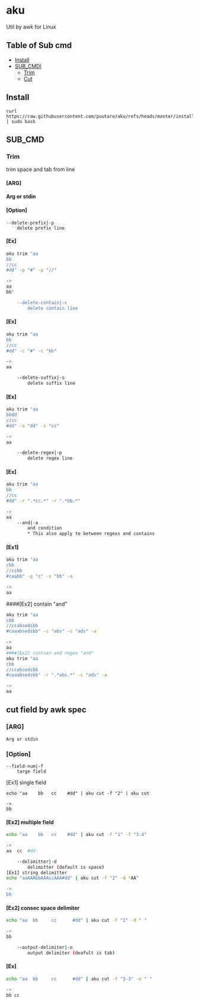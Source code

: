 # aku

Util by awk for Linux

Table of Sub cmd
-----------------
<!-- vim-markdown-toc GFM -->

* [Install](#install)
* [SUB_CMDl](#sub_cmd)
    * [Trim](#trim)
    * [Cut](#cut)
   

## Install

```
curl https://raw.githubusercontent.com/puutaro/aku/refs/heads/master/install.sh | sudo bash

```

## SUB_CMD

### Trim

trim space and tab from line

#### [ARG]
#### Arg or stdin
#### [Option]
	--delete-prefix|-p
		delete prefix line
#### [Ex]

```sh.sh
aku trim "aa
bb
//cc
#dd" -p "#" -p "//"

->
aa
bb"

	--delete-contain|-c
		delete contain line

```

#### [Ex]

```sh.sh
aku trim "aa
bb
//cc
#dd" -c "#" -c "bb"

->
aa

	--delete-suffix|-s
		delete suffix line

```

#### [Ex]

```sh.sh
aku trim "aa
bbdd
//cc
#dd" -s "dd" -s "cc"

->
aa

	--delete-regex|-p
		delete regex line
```

#### [Ex]

```sh.sh
aku trim "aa
bb
//cc
#dd" -r ".*cc.*" -r ".*bb.*"

->
aa
	--and|-a
		and condition
		* This also apply to between regexs and contains

```


#### [Ex1]

```sh.sh
aku trim "aa
cbb
//ccbb
#caabb" -p "c" -s "bb" -a

->
aa
```

####[Ex2] contain "and"

```sh.sh
aku trim "aa
cbb
//ccabsedsbb
#caaabsedsbb" -c "abs" -c "ads" -a

->
aa
####[Ex2] contain and regex "and"
aku trim "aa
cbb
//ccabsedsbb
#caaabsedsbb" -r ".*abs.*" -c "ads" -a

->
aa
```


## cut field by awk spec

### [ARG]
	Arg or stdin
### [Option]
	--field-num|-f
		targe field
[Ex1] single field

```
echo "aa    bb   cc    #dd" | aku cut -f "2" | aku cut

->
bb
```

#### [Ex2] multiple field

```sh.sh
echo "aa    bb   cc    #dd" | aku cut -f "1" -f "3-4"

->
aa	cc	#dd

	--delimitter|-d
		delimitter (default is space)
[Ex1] string delimitter
echo "aaAAAbbAAAccAAA#dd" | aku cut -f "2" -d *AA"

->
bb
```

#### [Ex2] consec space delimiter

```sh.sh
echo "aa  bb     cc      #dd" | aku cut -f "2" -d " "

->
bb

	--output-delimiter|-o
		output delimiter (deafult is tab)
```

#### [Ex]

```sh.sh
echo "aa  bb     cc      #dd" | aku cut -f "2-3" -o " "

->
bb cc

```


